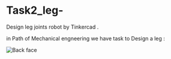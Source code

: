 # Task2_leg-
Design leg joints robot by Tinkercad .

in Path of Mechanical engneering we have task to Design a leg : 

![Back face](https://github.com/GhofranAlQArni/Task2_leg-/assets/174508963/e300007f-a5c5-4a58-af68-042adc530f6c)
